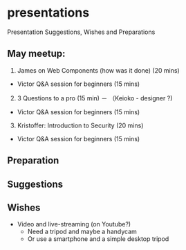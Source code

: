 # presentations
Presentation Suggestions, Wishes and Preparations

## May meetup: 

1. James on Web Components (how was it done) (20 mins)
  * Victor Q&A session for beginners (15 mins)
2. 3 Questions to a pro (15 min) － （Keioko - designer ?)
  * Victor Q&A session for beginners (15 mins)
3. Kristoffer: Introduction to Security (20 mins)
  * Victor Q&A session for beginners (15 mins)

## Preparation

## Suggestions

## Wishes

* Video and live-streaming (on Youtube?)
  * Need a tripod and maybe a handycam
  * Or use a smartphone and a simple desktop tripod
